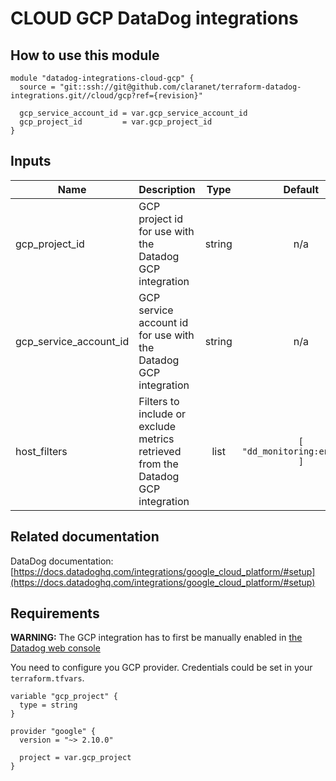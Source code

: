 # CLOUD GCP DataDog integrations

## How to use this module

```
module "datadog-integrations-cloud-gcp" {
  source = "git::ssh://git@github.com/claranet/terraform-datadog-integrations.git//cloud/gcp?ref={revision}"

  gcp_service_account_id = var.gcp_service_account_id
  gcp_project_id         = var.gcp_project_id
}

```

## Inputs

| Name | Description | Type | Default | Required |
|------|-------------|:----:|:-----:|:-----:|
| gcp\_project\_id | GCP project id for use with the Datadog GCP integration | string | n/a | yes |
| gcp\_service\_account\_id | GCP service account id for use with the Datadog GCP integration | string | n/a | yes |
| host\_filters | Filters to include or exclude metrics retrieved from the Datadog GCP integration | list | `[ "dd_monitoring:enabled" ]` | no |

## Related documentation

DataDog documentation: [https://docs.datadoghq.com/integrations/google_cloud_platform/#setup](https://docs.datadoghq.com/integrations/google_cloud_platform/#setup)

## Requirements

**WARNING:** The GCP integration has to first be manually enabled in [the Datadog web console](https://myaccount.datadoghq.com/account/settings#integrations/google-cloud-platform)

You need to configure you GCP provider.
Credentials could be set in your `terraform.tfvars`.

```
variable "gcp_project" {
  type = string
}

provider "google" {
  version = "~> 2.10.0"

  project = var.gcp_project
}
```
